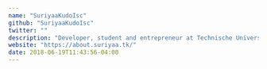 ```yaml
---
name: "SuriyaaKudoIsc"
github: "SuriyaaKudoIsc"
twitter: ""
description: "Developer, student and entrepreneur at Technische Universität München (TUM)"
website: "https://about.suriyaa.tk/"
date: 2018-06-19T11:43:56-04:00
---
```

